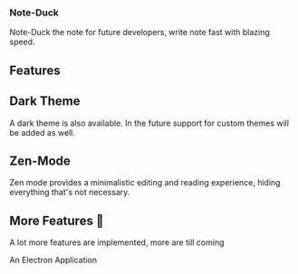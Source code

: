 
### Note-Duck



Note-Duck the note for future developers, write note fast with blazing speed. 



## Features 

## Dark Theme 
A dark theme is also available. In the future support for custom themes will be added as well.


## Zen-Mode
Zen mode provides a minimalistic editing and reading experience, hiding everything that's not necessary.


## More Features 🤍
A lot more features are implemented, more are till coming 



An Electron Application

